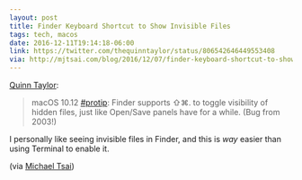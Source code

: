 ```yaml
---
layout: post
title: Finder Keyboard Shortcut to Show Invisible Files
tags: tech, macos
date: 2016-12-11T19:14:18-06:00
link: https://twitter.com/thequinntaylor/status/806542646449553408
via: http://mjtsai.com/blog/2016/12/07/finder-keyboard-shortcut-to-show-invisible-files/
---
```


[Quinn Taylor](https://twitter.com/thequinntaylor/status/806542646449553408):

> macOS 10.12 [\#protip](https://twitter.com/hashtag/protip?src=hash "#protip hashtag on Twitter"): Finder supports ⇧⌘. to toggle visibility of hidden files, just like Open/Save panels have for a while. (Bug from 2003!)

I personally like seeing invisible files in Finder, and this is *way* easier than using Terminal to enable it.

(via [Michael Tsai](http://mjtsai.com/blog/2016/12/07/finder-keyboard-shortcut-to-show-invisible-files/))
